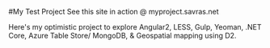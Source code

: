 #My Test Project
See this site in action @ myproject.savras.net

Here's my optimistic project to explore Angular2, LESS, Gulp, Yeoman, .NET Core, Azure Table Store/ MongoDB, & Geospatial mapping using D2.

